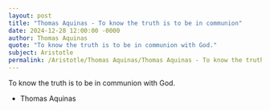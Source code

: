 ```yaml
---
layout: post
title: "Thomas Aquinas - To know the truth is to be in communion"
date: 2024-12-28 12:00:00 -0000
author: Thomas Aquinas
quote: "To know the truth is to be in communion with God."
subject: Aristotle
permalink: /Aristotle/Thomas Aquinas/Thomas Aquinas - To know the truth is to be in communion
---
```


To know the truth is to be in communion with God.

- Thomas Aquinas
